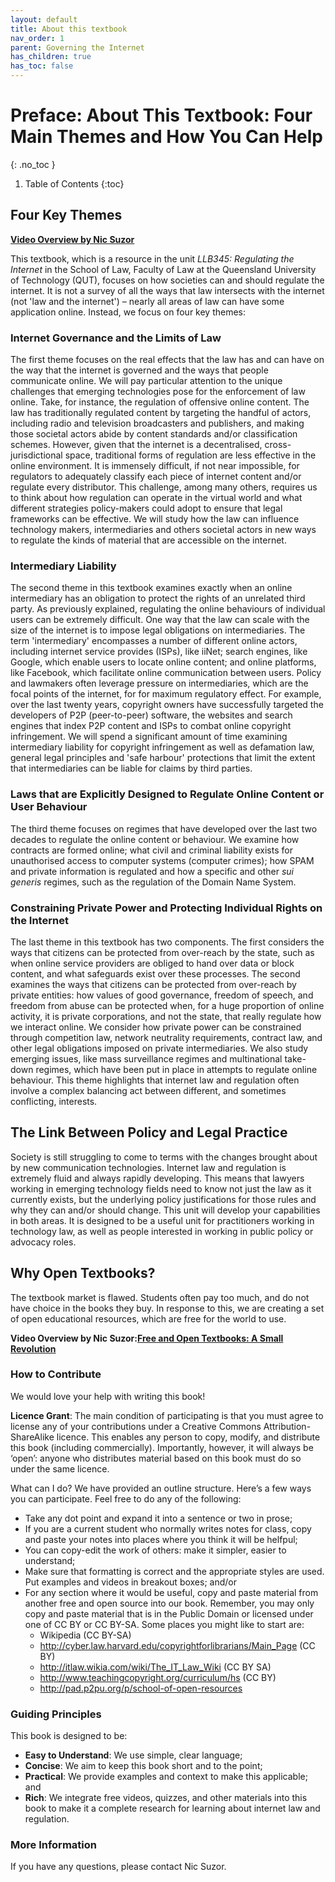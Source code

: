 ```yaml
---
layout: default
title: About this textbook
nav_order: 1
parent: Governing the Internet
has_children: true
has_toc: false
---
```




# Preface: About This Textbook: Four Main Themes and How You Can Help
{: .no_toc }

1. Table of Contents
{:toc}

## Four Key Themes

**[Video Overview by Nic Suzor](https://www.youtube.com/watch?v=bD2yTx9rGeI&t=268s)**

This textbook, which is a resource in the unit _LLB345: Regulating the Internet_ in the School of Law, Faculty of Law at the Queensland University of Technology (QUT), focuses on how societies can and should regulate the internet. It is not a survey of all the ways that law intersects with the internet (not 'law and the internet') – nearly all areas of law can have some application online. Instead, we focus on four key themes:

### Internet Governance and the Limits of Law

The first theme focuses on the real effects that the law has and can have on the way that the internet is governed and the ways that people communicate online. We will pay particular attention to the unique challenges that emerging technologies pose for the enforcement of law online. Take, for instance, the regulation of offensive online content. The law has traditionally regulated content by targeting the handful of actors, including radio and television broadcasters and publishers, and making those societal actors abide by content standards and/or classification schemes. However, given that the internet is a decentralised, cross-jurisdictional space, traditional forms of regulation are less effective in the online environment. It is immensely difficult, if not near impossible, for regulators to adequately classify each piece of internet content and/or regulate every distributor. This challenge, among many others, requires us to think about how regulation can operate in the virtual world and what different strategies policy-makers could adopt to ensure that legal frameworks can be effective. We will study how the law can influence technology makers, intermediaries and others societal actors in new ways to regulate the kinds of material that are accessible on the internet.

### Intermediary Liability

The second theme in this textbook examines exactly when an online intermediary has an obligation to protect the rights of an unrelated third party. As previously explained, regulating the online behaviours of individual users can be extremely difficult. One way that the law can scale with the size of the internet is to impose legal obligations on intermediaries. The term 'intermediary' encompasses a number of different online actors, including internet service provides (ISPs), like iiNet; search engines, like Google, which enable users to locate online content; and online platforms, like Facebook, which facilitate online communication between users. Policy and lawmakers often leverage pressure on intermediaries, which are the focal points of the internet, for for maximum regulatory effect. For example, over the last twenty years, copyright owners have successfully targeted the developers of P2P (peer-to-peer) software, the websites and search engines that index P2P content and ISPs to combat online copyright infringement. We will spend a significant amount of time examining intermediary liability for copyright infringement as well as defamation law, general legal principles and 'safe harbour' protections that limit the extent that intermediaries can be liable for claims by third parties.

### Laws that are Explicitly Designed to Regulate Online Content or User Behaviour

The third theme focuses on regimes that have developed over the last two decades to regulate the online content or behaviour. We examine how contracts are formed online; what civil and criminal liability exists for unauthorised access to computer systems (computer crimes); how SPAM and private information is regulated and how a specific and other _sui generis_ regimes, such as the regulation of the Domain Name System.

### Constraining Private Power and Protecting Individual Rights on the Internet

The last theme in this textbook has two components. The first considers the ways that citizens can be protected from over-reach by the state, such as when online service providers are obliged to hand over data or block content, and what safeguards exist over these processes. The second examines the ways that citizens can be protected from over-reach by private entities: how values of good governance, freedom of speech, and freedom from abuse can be protected when, for a huge proportion of online activity, it is private corporations, and not the state, that really regulate how we interact online. We consider how private power can be constrained through competition law, network neutrality requirements, contract law, and other legal obligations imposed on private intermediaries. We also study emerging issues, like mass surveillance regimes and multinational take-down regimes, which have been put in place in attempts to regulate online behaviour. This theme highlights that internet law and regulation often involve a complex balancing act between different, and sometimes conflicting, interests.

## The Link Between Policy and Legal Practice

Society is still struggling to come to terms with the changes brought about by new communication technologies. Internet law and regulation is extremely fluid and always rapidly developing. This means that lawyers working in emerging technology fields need to know not just the law as it currently exists, but the underlying policy justifications for those rules and why they can and/or should change. This unit will develop your capabilities in both areas. It is designed to be a useful unit for practitioners working in technology law, as well as people interested in working in public policy or advocacy roles.

## Why Open Textbooks?

The textbook market is flawed. Students often pay too much, and do not have choice in the books they buy. In response to this, we are creating a set of open educational resources, which are free for the world to use.

**Video Overview by Nic Suzor:[Free and Open Textbooks: A Small Revolution](https://www.youtube.com/watch?time_continue=13&v=hpDMNZ6DyVQ)**  

### How to Contribute

We would love your help with writing this book!

**Licence Grant**: The main condition of participating is that you must agree to license any of your contributions under a Creative Commons Attribution-ShareAlike licence. This enables any person to copy, modify, and distribute this book (including commercially). Importantly, however, it will always be ‘open’: anyone who distributes material based on this book must do so under the same licence.

What can I do? We have provided an outline structure. Here’s a few ways you can participate. Feel free to do any of the following:

* Take any dot point and expand it into a sentence or two in prose;
* If you are a current student who normally writes notes for class, copy and paste your notes into places where you think it will be helfpul;
* You can copy-edit the work of others: make it simpler, easier to understand;
* Make sure that formatting is correct and the appropriate styles are used. Put examples and videos in breakout boxes; and/or
* For any section where it would be useful, copy and paste material from another free and open source into our book. Remember, you may only copy and paste material that is in the Public Domain or licensed under one of CC BY or CC BY-SA. Some places you might like to start are:
    * Wikipedia (CC BY-SA)
    * http://cyber.law.harvard.edu/copyrightforlibrarians/Main_Page  (CC BY)
    * http://itlaw.wikia.com/wiki/The_IT_Law_Wiki  (CC BY SA)
    * http://www.teachingcopyright.org/curriculum/hs  (CC BY)
    * http://pad.p2pu.org/p/school-of-open-resources

### Guiding Principles

This book is designed to be:

* **Easy to Understand**: We use simple, clear language;
* **Concise**: We aim to keep this book short and to the point;
* **Practical**: We provide examples and context to make this applicable; and
* **Rich**: We integrate free videos, quizzes, and other materials into this book to make it a complete research for learning about internet law and regulation.


### More Information
If you have any questions, please contact Nic Suzor.
